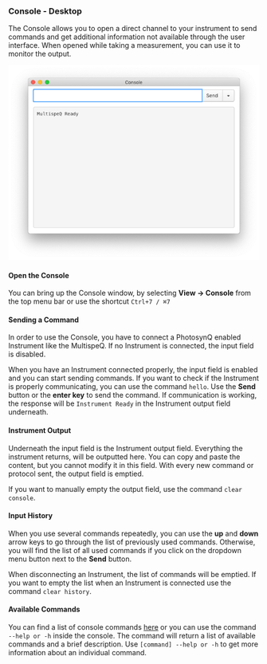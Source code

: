 ### Console - Desktop

The Console allows you to open a direct channel to your instrument to send commands and get additional information not available through the user interface. When opened while taking a measurement, you can use it to monitor the output.

![Console after running the command `hello` to test the Instrument connection](../images/help/_desktop-app_Console_Window.png)

#### Open the Console

You can bring up the Console window, by selecting **View → Console** from the top menu bar or use the shortcut `Ctrl+7 / ⌘7`

#### Sending a Command

In order to use the Console, you have to connect a PhotosynQ enabled Instrument like the MultispeQ. If no Instrument is connected, the input field is disabled.

When you have an Instrument connected properly, the input field is enabled and you can start sending commands. If you want to check if the Instrument is properly communicating, you can use the command `hello`. Use the **Send** button or the **enter key** to send the command. If communication is working, the response will be `Instrument Ready` in the Instrument output field underneath.

#### Instrument Output

Underneath the input field is the Instrument output field. Everything the instrument returns, will be outputted here. You can copy and paste the content, but you cannot modify it in this field. With every new command or protocol sent, the output field is emptied.

If you want to manually empty the output field, use the command `clear console`.

#### Input History

When you use several commands repeatedly, you can use the **up** and **down** arrow keys to go through the list of previously used commands. Otherwise, you will find the list of all used commands if you click on the dropdown menu button next to the **Send** button.

When disconnecting an Instrument, the list of commands will be emptied. If you want to empty the list when an Instrument is connected use the command `clear history`.

#### Available Commands

You can find a list of console commands [here](instruments_Console_Commands) or you can use the command `--help or -h` inside the console. The command will return a list of available commands and a brief description. Use `[command] --help or -h` to get more information about an individual command.